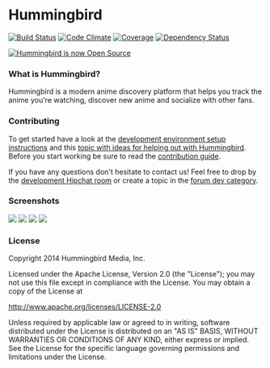 # Hummingbird

[![Build Status](https://secure.travis-ci.org/hummingbird-me/hummingbird.png?branch=master)](http://travis-ci.org/hummingbird-me/hummingbird) [![Code Climate](https://codeclimate.com/github/hummingbird-me/hummingbird.png)](https://codeclimate.com/github/hummingbird-me/hummingbird) [![Coverage](https://codeclimate.com/github/hummingbird-me/hummingbird/coverage.png)](https://codeclimate.com/github/hummingbird-me/hummingbird) [![Dependency Status](https://gemnasium.com/hummingbird-me/hummingbird.svg)](https://gemnasium.com/hummingbird-me/hummingbird)

[![Hummingbird is now Open Source](http://hummingbird-forum.s3.amazonaws.com/86407dbb64dbecfee0cbd74b759a4b33f70657b74c29.jpg)](http://forums.hummingbird.me/t/hummingbird-is-now-open-source/9870)

### What is Hummingbird?

Hummingbird is a modern anime discovery platform that helps you track the anime you're watching, discover new anime and socialize with other fans.

### Contributing

To get started have a look at the [development environment setup instructions](https://github.com/hummingbird-me/hummingbird/wiki/Setting-up-a-development-environment) and this [topic with ideas for helping out with Hummingbird](http://forums.hummingbird.me/t/how-to-help-out-with-hummingbird/9390). Before you start working be sure to read the [contribution guide](https://github.com/hummingbird-me/hummingbird/blob/master/CONTRIBUTING.md).

If you have any questions don't hesitate to contact us! Feel free to drop by the [development Hipchat room](https://www.hipchat.com/gIQZzCGPS) or create a topic in the [forum dev category](http://forums.hummingbird.me/category/dev).

### Screenshots

[![](http://cl.ly/image/47431Z1t0v0c/profile-small.jpg)](http://cl.ly/image/0W1z0r3L3Z0v/profile.jpg)
[![](http://cl.ly/image/2o0X2s1H3w1a/dash-small.jpg)](http://cl.ly/image/1M1l081z0L1y/Screen%20Shot%202014-06-14%20at%2010.57.17%20PM%20copy.png)
[![](http://cl.ly/image/0k1f3V351D2d/anime-small.jpg)](http://cl.ly/image/1d3Q2Q0o2i0L/anime-page.jpg)
[![](http://cl.ly/image/1G05003F420p/library-small.jpg)](http://cl.ly/image/1b3x1V263Q39/Screenshot%202014-06-17%2013.20.43.png)


### License

Copyright 2014 Hummingbird Media, Inc.

Licensed under the Apache License, Version 2.0 (the "License");
you may not use this file except in compliance with the License.
You may obtain a copy of the License at

   http://www.apache.org/licenses/LICENSE-2.0

Unless required by applicable law or agreed to in writing, software
distributed under the License is distributed on an "AS IS" BASIS,
WITHOUT WARRANTIES OR CONDITIONS OF ANY KIND, either express or implied.
See the License for the specific language governing permissions and
limitations under the License.


